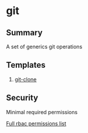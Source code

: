 # git

## Summary

A set of generics git operations

## Templates

1. [git-clone](docs/clone.md)

## Security

Minimal required permissions

[Full rbac permissions list](rbac.yaml)
